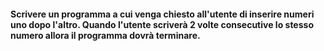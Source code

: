 #### Scrivere un programma a cui venga chiesto all'utente di inserire numeri uno dopo l'altro. Quando l'utente scriverà 2 volte consecutive lo stesso numero allora il programma dovrà terminare.